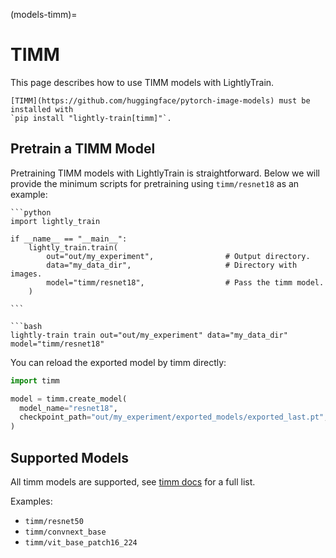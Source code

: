 (models-timm)=

# TIMM

This page describes how to use TIMM models with LightlyTrain.

```{important}
[TIMM](https://github.com/huggingface/pytorch-image-models) must be installed with
`pip install "lightly-train[timm]"`.
```

## Pretrain a TIMM Model

Pretraining TIMM models with LightlyTrain is straightforward. Below we will provide the minimum scripts for pretraining using `timm/resnet18` as an example:

````{tab} Python
```python
import lightly_train

if __name__ == "__main__":
    lightly_train.train(
        out="out/my_experiment",                # Output directory.
        data="my_data_dir",                     # Directory with images.
        model="timm/resnet18",                  # Pass the timm model.
    )

```
````

````{tab} Command Line
```bash
lightly-train train out="out/my_experiment" data="my_data_dir" model="timm/resnet18"
````

You can reload the exported model by timm directly:

```python
import timm

model = timm.create_model(
  model_name="resnet18",
  checkpoint_path="out/my_experiment/exported_models/exported_last.pt",
)
```

## Supported Models

All timm models are supported, see [timm docs](https://github.com/huggingface/pytorch-image-models?tab=readme-ov-file#models) for a full list.

Examples:

- `timm/resnet50`
- `timm/convnext_base`
- `timm/vit_base_patch16_224`

